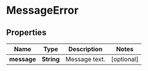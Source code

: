 

# MessageError

## Properties

Name | Type | Description | Notes
------------ | ------------- | ------------- | -------------
**message** | **String** | Message text. |  [optional]




